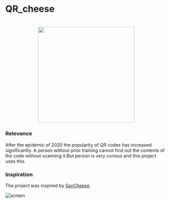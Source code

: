 # QR_cheese
<h1 align="center">
<img src="https://github.com/AniYengibaryan/QR_cheese/assets/63512181/17bd3b4c-f809-4df2-897f-c300d8f83ee2" width="300" height="300">
</h1>
<h3>Relevance</h3>
<p>After the epidemic of 2020 the popularity of QR codes has increased significantly. A person without prior training cannot find out the contents of the code without scanning it.But person is very curious and this project uses this. </p>
<h3>Inspiration</h3>
<p>The project was inspired by <a href = "https://github.com/hangetzzu/saycheese">SayCheese</a>.</p>


![screen](https://github.com/AniYengibaryan/QR_cheese/assets/63512181/428ff568-167e-421f-bd7f-ad78d2ba9cad)

